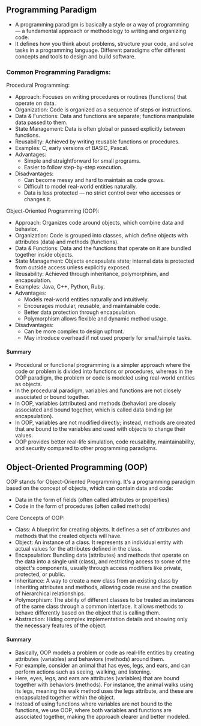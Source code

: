 
## Programming Paradigm
- A programming paradigm is basically a style or a way of programming — a fundamental approach or methodology to writing and organizing code.
- It defines how you think about problems, structure your code, and solve tasks in a programming language. Different paradigms offer different concepts and tools to design and build software.

### Common Programming Paradigms:

Procedural Programming:
- Approach: Focuses on writing procedures or routines (functions) that operate on data.
- Organization: Code is organized as a sequence of steps or instructions.
- Data & Functions: Data and functions are separate; functions manipulate data passed to them.
- State Management: Data is often global or passed explicitly between functions.
- Reusability: Achieved by writing reusable functions or procedures.
- Examples: C, early versions of BASIC, Pascal.
- Advantages:
    - Simple and straightforward for small programs.
    - Easier to follow step-by-step execution.
- Disadvantages:
    - Can become messy and hard to maintain as code grows.
    - Difficult to model real-world entities naturally.
    - Data is less protected — no strict control over who accesses or changes it.

Object-Oriented Programming (OOP):
- Approach: Organizes code around objects, which combine data and behavior.
- Organization: Code is grouped into classes, which define objects with attributes (data) and methods (functions).
- Data & Functions: Data and the functions that operate on it are bundled together inside objects.
- State Management: Objects encapsulate state; internal data is protected from outside access unless explicitly exposed.
- Reusability: Achieved through inheritance, polymorphism, and encapsulation.
- Examples: Java, C++, Python, Ruby.
- Advantages:
    - Models real-world entities naturally and intuitively.
    - Encourages modular, reusable, and maintainable code.
    - Better data protection through encapsulation.
    - Polymorphism allows flexible and dynamic method usage.
- Disadvantages:
    - Can be more complex to design upfront.
    - May introduce overhead if not used properly for small/simple tasks.

#### Summary
- Procedural or functional programming is a simpler approach where the code or problem is divided into functions or procedures, whereas in the OOP paradigm, the problem or code is modeled using real-world entities as objects.
- In the procedural paradigm, variables and functions are not closely associated or bound together.
- In OOP, variables (attributes) and methods (behavior) are closely associated and bound together, which is called data binding (or encapsulation).
- In OOP, variables are not modified directly; instead, methods are created that are bound to the variables and used with objects to change their values.
- OOP provides better real-life simulation, code reusability, maintainability, and security compared to other programming paradigms.


## Object-Oriented Programming (OOP)

OOP stands for Object-Oriented Programming. It's a programming paradigm based on the concept of objects, which can contain data and code:
- Data in the form of fields (often called attributes or properties)
- Code in the form of procedures (often called methods)

Core Concepts of OOP:
- Class: A blueprint for creating objects. It defines a set of attributes and methods that the created objects will have.
- Object: An instance of a class. It represents an individual entity with actual values for the attributes defined in the class.
- Encapsulation: Bundling data (attributes) and methods that operate on the data into a single unit (class), and restricting access to some of the object's components, usually through access modifiers like private, protected, or public.
- Inheritance: A way to create a new class from an existing class by inheriting attributes and methods, allowing code reuse and the creation of hierarchical relationships.
- Polymorphism: The ability of different classes to be treated as instances of the same class through a common interface. It allows methods to behave differently based on the object that is calling them.
- Abstraction: Hiding complex implementation details and showing only the necessary features of the object.

#### Summary
- Basically, OOP models a problem or code as real-life entities by creating attributes (variables) and behaviors (methods) around them.
- For example, consider an animal that has eyes, legs, and ears, and can perform actions such as seeing, walking, and listening.
- Here, eyes, legs, and ears are attributes (variables) that are bound together with behaviors (methods). For instance, the animal walks using its legs, meaning the walk method uses the legs attribute, and these are encapsulated together within the object.
- Instead of using functions where variables are not bound to the functions, we use OOP, where both variables and functions are associated together, making the approach clearer and better modeled.

